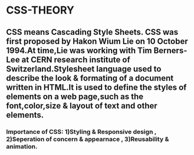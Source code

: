 # CSS-THEORY
   ## CSS means Cascading Style Sheets. CSS was first proposed by Hakon Wium Lie on 10 October 1994.At time,Lie was working with Tim Berners-Lee at CERN research institute of Switzerland.Stylesheet language used to describe the look & formating of a document written in HTML.It is used to define the styles of elements on a web page,such as the font,color,size & layout of text and other elements.
   ### Importance of CSS: 1)Styling & Responsive design , 2)Seperation  of concern & appearnace , 3)Reusability & animation.
   
